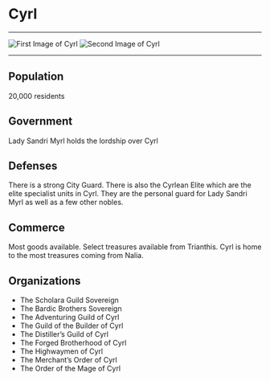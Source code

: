 # Cyrl
___
![First Image of Cyrl](https://images3.alphacoders.com/200/thumb-1920-200075.jpg)
![Second Image of Cyrl](https://i.pinimg.com/originals/d7/dc/f2/d7dcf2ff89f79c2a9878a757abbe0eca.jpg)
___
## Population
20,000 residents

## Government
Lady Sandri Myrl holds the lordship over Cyrl

## Defenses
There is a strong City Guard. There is also the Cyrlean Elite which are the elite specialist units in Cyrl. They are the personal guard for Lady Sandri Myrl as well as a few other nobles.

## Commerce
Most goods available. Select treasures available from Trianthis. Cyrl is home to the most treasures coming from Nalia.

## Organizations
- The Scholara Guild Sovereign
- The Bardic Brothers Sovereign
- The Adventuring Guild of Cyrl
- The Guild of the Builder of Cyrl
- The Distiller’s Guild of Cyrl
- The Forged Brotherhood of Cyrl
- The Highwaymen of Cyrl
- The Merchant’s Order of Cyrl
- The Order of the Mage of Cyrl